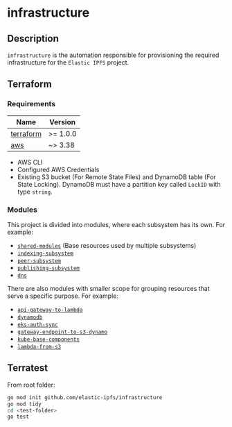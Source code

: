 # infrastructure

## Description

`infrastructure` is the automation responsible for provisioning the required infrastructure for the `Elastic IPFS` project.

## Terraform

### Requirements

| Name | Version |
|------|---------|
| <a name="requirement_terraform"></a> [terraform](#requirement\_terraform) | >= 1.0.0 |
| <a name="requirement_aws"></a> [aws](#requirement\_aws) | ~> 3.38 |

- AWS CLI 
- Configured AWS Credentials
- Existing S3 bucket (For Remote State Files) and DynamoDB table (For State Locking). DynamoDB must have a partition key called `LockID` with type `string`.

### Modules

This project is divided into modules, where each subsystem has its own. For example:

- [`shared-modules`](terraform/shared-subsystem/shared-subsystem.md) (Base resources used by multiple subsystems)
- [`indexing-subsystem`](terraform/indexing-subsystem/indexing-subsystem.md)
- [`peer-subsystem`](terraform/peer-subsystem/peer-subsystem.md)
- [`publishing-subsystem`](terraform/publishing-subsystem/publishing-subsystem.md)
- [`dns`](terraform/dns/readme.md)

There are also modules with smaller scope for grouping resources that serve a specific purpose. For example:
- [`api-gateway-to-lambda`](terraform/modules/api-gateway-to-lambda/api-gateway-to-lambda.md)
- [`dynamodb`](terraform/modules/dynamodb/dynamodb.md)
- [`eks-auth-sync`](terraform/modules/eks-auth-sync/README.md)
- [`gateway-endpoint-to-s3-dynamo`](terraform/modules/gateway-endpoint-to-s3-dynamo/README.md)
- [`kube-base-components`](terraform/modules/kube-base-components/README.md)
- [`lambda-from-s3`](terraform/modules/lambda-from-s3/lambda-from-s3.md)

## Terratest

From root folder:
``` sh
go mod init github.com/elastic-ipfs/infrastructure
go mod tidy
cd <test-folder>
go test
```
